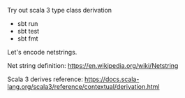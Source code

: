 Try out scala 3 type class derivation

- sbt run
- sbt test
- sbt fmt

Let's encode netstrings.

Net string definition:
<https://en.wikipedia.org/wiki/Netstring>

Scala 3 derives reference:
<https://docs.scala-lang.org/scala3/reference/contextual/derivation.html>
